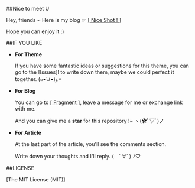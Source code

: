 ##Nice to meet U

Hey, friends ~ Here is my blog ☞  [[ Nice Shot ! ]](http://fatina00.me/) 

Hope you can enjoy it :)

##IF YOU LIKE

- **For Theme** 

    If you have some fantastic ideas or suggestions for this theme, you can go to the [Issues]! to write down them, maybe we could perfect it together. (๑•̀ㅂ•́)و✧

- **For Blog**

    You can go to [[ Fragment ]](https://www.zhihu.com/people/wang-feng-jun-26), leave  a message for me or exchange link with me.

    And you can give me a **star** for this repository !~ ヽ(✿ﾟ▽ﾟ)ノ

- **For Article**

    At the last part of the article, you'll see the comments section. 

    Write down your thoughts and I'll reply. (　ﾟ∀ﾟ) ﾉ♡


##LICENSE

[The MIT License (MIT)]

